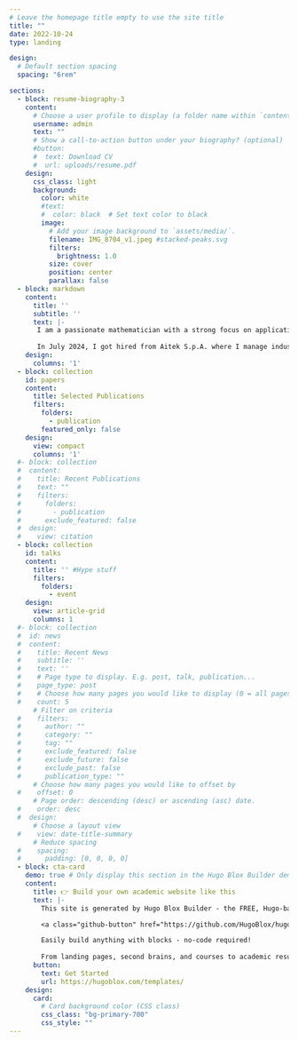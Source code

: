 ```yaml
---
# Leave the homepage title empty to use the site title
title: ""
date: 2022-10-24
type: landing

design:
  # Default section spacing
  spacing: "6rem"

sections:
  - block: resume-biography-3
    content:
      # Choose a user profile to display (a folder name within `content/authors/`)
      username: admin
      text: ""
      # Show a call-to-action button under your biography? (optional)
      #button:
      #  text: Download CV
      #  url: uploads/resume.pdf
    design:
      css_class: light
      background:
        color: white
        #text:
        #  color: black  # Set text color to black
        image:
          # Add your image background to `assets/media/`.
          filename: IMG_8704_v1.jpeg #stacked-peaks.svg
          filters:
            brightness: 1.0
          size: cover
          position: center
          parallax: false
  - block: markdown
    content:
      title: ''
      subtitle: ''
      text: |-
       I am a passionate mathematician with a strong focus on applications of machine learning for both scientific research and industrial innovation. At the University of Genoa (UNIGE), I graduated in 2020 with a master's degree in applied mathematics from the Department of Mathematics (DIMA) and later in 2024 I received my Ph.D. in computer science from the Department of Electrical, Electronic and Telecommunications Engineering (DITEN). Until recently I was also a visiting researcher in the Electrical Engineering and Computer Science (EECS) department at UC Berkeley. My current research is on Trustworthy Artificial Intelligence (TAI), focusing especially on Reliable Machine Learning, Robust and Adversarial Machine Learning and Uncertainty Quantification (e.g. Conformal Prediction and Order Statistics). During my Ph.D., I also got interested in machine learning for science, particularly the use of Physics-Informed Neural Networks (PINNs) for learning missing dynamics and model discrepancy. 
       
       In July 2024, I got hired from Aitek S.p.A. where I manage industrial research projects in the areas of computer vision, logistics and innovation of critical infrastructures such as ports and highways. Meanwhile, I am also a research fellow at the Institute of Electronics and Information and Telecommunications Engineering of the National Council of Research of Italy (CNR-IEIIT).
    design:
      columns: '1'
  - block: collection
    id: papers
    content:
      title: Selected Publications
      filters:
        folders:
          - publication
        featured_only: false
    design:
      view: compact
      columns: '1'
  #- block: collection
  #  content:
  #    title: Recent Publications
  #    text: ""
  #    filters:
  #      folders:
  #        - publication
  #      exclude_featured: false
  #  design:
  #    view: citation
  - block: collection
    id: talks
    content:
      title: '' #Hype stuff
      filters:
        folders:
          - event
    design:
      view: article-grid
      columns: 1
  #- block: collection
  #  id: news
  #  content:
  #    title: Recent News
  #    subtitle: ''
  #    text: ''
  #    # Page type to display. E.g. post, talk, publication...
  #    page_type: post
  #    # Choose how many pages you would like to display (0 = all pages)
  #    count: 5
      # Filter on criteria
  #    filters:
  #      author: ""
  #      category: ""
  #      tag: ""
  #      exclude_featured: false
  #      exclude_future: false
  #      exclude_past: false
  #      publication_type: ""
      # Choose how many pages you would like to offset by
  #    offset: 0
      # Page order: descending (desc) or ascending (asc) date.
  #    order: desc
  #  design:
      # Choose a layout view
  #    view: date-title-summary
      # Reduce spacing
  #    spacing:
  #      padding: [0, 0, 0, 0]
  - block: cta-card
    demo: true # Only display this section in the Hugo Blox Builder demo site
    content:
      title: 👉 Build your own academic website like this
      text: |-
        This site is generated by Hugo Blox Builder - the FREE, Hugo-based open source website builder trusted by 250,000+ academics like you.

        <a class="github-button" href="https://github.com/HugoBlox/hugo-blox-builder" data-color-scheme="no-preference: light; light: light; dark: dark;" data-icon="octicon-star" data-size="large" data-show-count="true" aria-label="Star HugoBlox/hugo-blox-builder on GitHub">Star</a>

        Easily build anything with blocks - no-code required!
        
        From landing pages, second brains, and courses to academic resumés, conferences, and tech blogs.
      button:
        text: Get Started
        url: https://hugoblox.com/templates/
    design:
      card:
        # Card background color (CSS class)
        css_class: "bg-primary-700"
        css_style: ""
---
```

